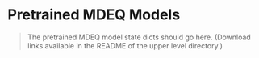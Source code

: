 # Pretrained MDEQ Models

> The pretrained MDEQ model state dicts should go here. (Download links available in the README of the upper level directory.)